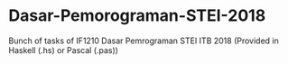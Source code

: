 # Dasar-Pemorograman-STEI-2018
Bunch of tasks of IF1210 Dasar Pemrograman STEI ITB 2018
(Provided in Haskell (.hs) or Pascal (.pas))
